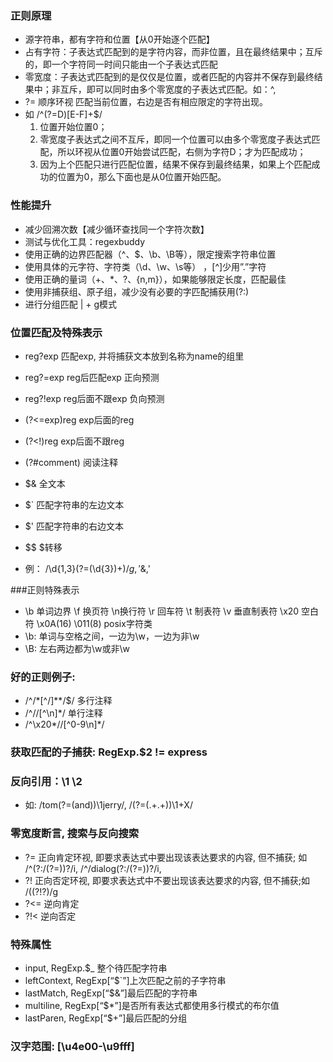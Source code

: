 ### 正则原理
+ 源字符串，都有字符和位置【从0开始逐个匹配】
+ 占有字符：子表达式匹配到的是字符内容，而非位置，且在最终结果中；互斥的，即一个字符同一时间只能由一个子表达式匹配
+ 零宽度：子表达式匹配到的是仅仅是位置，或者匹配的内容并不保存到最终结果中；非互斥，即可以同时由多个零宽度的子表达式匹配。如：^, 
+ ?= 顺序环视 匹配当前位置，右边是否有相应限定的字符出现。
+ 如 /^(?=D)[E-F]+$/ 
  1. 位置开始位置0；
  2. 零宽度子表达式之间不互斥，即同一个位置可以由多个零宽度子表达式匹配，所以环视从位置0开始尝试匹配，右侧为字符D；才为匹配成功；
  3. 因为上个匹配只进行匹配位置，结果不保存到最终结果，如果上个匹配成功的位置为0，那么下面也是从0位置开始匹配。

### 性能提升
+ 减少回溯次数【减少循环查找同一个字符次数】
+ 测试与优化工具：regexbuddy
+ 使用正确的边界匹配器（^、$、\b、\B等），限定搜索字符串位置
+ 使用具体的元字符、字符类（\d、\w、\s等） ，[^]少用”.”字符
+ 使用正确的量词（+、\*、?、{n,m}），如果能够限定长度，匹配最佳
+ 使用非捕获组、原子组，减少没有必要的字匹配捕获用(?:)
+ 进行分组匹配 | + g模式


### 位置匹配及特殊表示
+ reg?<name>exp 匹配exp, 并将捕获文本放到名称为name的组里
+ reg?=exp reg后匹配exp 正向预测
+ reg?!exp reg后面不跟exp  负向预测
+ (?<=exp)reg exp后面的reg
+ (?<\!)reg exp后面不跟reg
+ (?#comment) 阅读注释
+ $& 全文本
+ $\` 匹配字符串的左边文本
+ $' 匹配字符串的右边文本
+ $$  $转移

+ 例： /\d{1,3}(?=(\d{3})+$)/g, '$&,'


###正则特殊表示
+ \b 单词边界 \f 换页符  \n换行符  \r 回车符 \t 制表符 \v 垂直制表符  \x20 空白符  \x0A(16)  \011(8)  posix字符类
+ \b: 单词与空格之间，一边为\w，一边为非\w
+ \B: 左右两边都为\w或非\w

### 好的正则例子:
+ /^\/\*[^/]\*\*\/$/ 多行注释
+ /^\/\/[^\n]\*/ 单行注释
+ /^\x20\*\/\/[^0-9\n]\*/

### 获取匹配的子捕获: RegExp.$2 != express

### 反向引用：\1  \2
+ 如: /tom(?=(and))\1jerry/, /(?=(.+.+))\1+X/

### 零宽度断言, 搜索与反向搜索
+ ?=  正向肯定环视, 即要求表达式中要出现该表达要求的内容, 但不捕获; 如 /^(?:\/(?=$))?$/i, /^\/dialog(?:\/(?=$))?$/i,
+ ?!  正向否定环视, 即要求表达式中不要出现该表达要求的内容, 但不捕获;如 /\((?!\?)/g
+ ?<= 逆向肯定
+ ?!< 逆向否定

### 特殊属性
+ input, RegExp.$_  整个待匹配字符串
+ leftContext, RegExp[“$\`”]上次匹配之前的子字符串  
+ lastMatch, RegExp[“$&”]最后匹配的字符串    
+ multiline, RegExp[“$\*”]是否所有表达式都使用多行模式的布尔值
+ lastParen, RegExp[“$+”]最后匹配的分组

### 汉字范围: [\u4e00-\u9fff]









